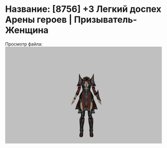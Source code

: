 # Название: [8756] +3 Легкий доспех Арены героев | Призыватель-Женщина

Просмотр файла:
![p090031.png](p090031.png)